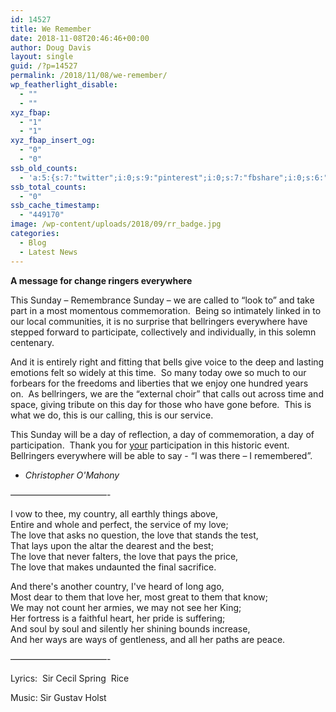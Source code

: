 ```yaml
---
id: 14527
title: We Remember
date: 2018-11-08T20:46:46+00:00
author: Doug Davis
layout: single
guid: /?p=14527
permalink: /2018/11/08/we-remember/
wp_featherlight_disable:
  - ""
  - ""
xyz_fbap:
  - "1"
  - "1"
xyz_fbap_insert_og:
  - "0"
  - "0"
ssb_old_counts:
  - 'a:5:{s:7:"twitter";i:0;s:9:"pinterest";i:0;s:7:"fbshare";i:0;s:6:"reddit";i:0;s:6:"tumblr";N;}'
ssb_total_counts:
  - "0"
ssb_cache_timestamp:
  - "449170"
image: /wp-content/uploads/2018/09/rr_badge.jpg
categories:
  - Blog
  - Latest News
---
```

**A message for change ringers everywhere**

This Sunday – Remembrance Sunday – we are called to “look to” and take part in a most momentous commemoration.  Being so intimately linked in to our local communities, it is no surprise that bellringers everywhere have stepped forward to participate, collectively and individually, in this solemn centenary.

And it is entirely right and fitting that bells give voice to the deep and lasting emotions felt so widely at this time.  So many today owe so much to our forbears for the freedoms and liberties that we enjoy one hundred years on.  As bellringers, we are the “external choir” that calls out across time and space, giving tribute on this day for those who have gone before.  This is what we do, this is our calling, this is our service.

This Sunday will be a day of reflection, a day of commemoration, a day of participation.  Thank you for <u>your</u> participation in this historic event. Bellringers everywhere will be able to say - “I was there – I remembered&#8221;.

  * _Christopher O&apos;Mahony_

&#8212;&#8212;&#8212;&#8212;&#8212;&#8212;&#8212;&#8212;&#8212;&#8212;&#8212;-

I vow to thee, my country, all earthly things above,  
Entire and whole and perfect, the service of my love;  
The love that asks no question, the love that stands the test,  
That lays upon the altar the dearest and the best;  
The love that never falters, the love that pays the price,  
The love that makes undaunted the final sacrifice.

And there&apos;s another country, I&apos;ve heard of long ago,  
Most dear to them that love her, most great to them that know;  
We may not count her armies, we may not see her King;  
Her fortress is a faithful heart, her pride is suffering;  
And soul by soul and silently her shining bounds increase,  
And her ways are ways of gentleness, and all her paths are peace.

&#8212;&#8212;&#8212;&#8212;&#8212;&#8212;&#8212;&#8212;&#8212;&#8212;&#8212;-

Lyrics:  Sir Cecil Spring  Rice

Music: Sir Gustav Holst
